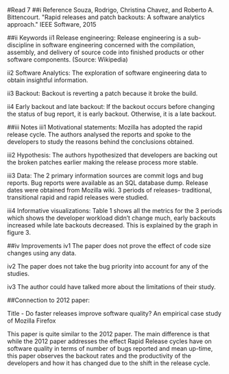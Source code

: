 #Read 7
##i Reference
Souza, Rodrigo, Christina Chavez, and Roberto A. Bittencourt. "Rapid releases and patch backouts: A software analytics approach." IEEE Software, 2015


##ii Keywords
ii1 Release engineering: Release engineering is a sub-discipline in software engineering concerned with the compilation, assembly, and delivery of source code into finished products or other software components. (Source: Wikipedia)

ii2 Software Analytics: The exploration of software engineering data to obtain insightful information.

ii3 Backout: Backout is reverting a patch because it broke the build.

ii4 Early backout and late backout: If the backout occurs before changing the status of bug report, it is early backout. Otherwise, it is a late backout.

##iii Notes
iii1 Motivational statements: Mozilla has adopted the rapid release cycle. The authors analysed the reports and spoke to the developers to study the reasons behind the conclusions obtained.

iii2 Hypothesis: The authors hypothesized that developers are backing out the broken patches earlier making the release process more stable. 

iii3 Data: The 2 primary information sources are commit logs and bug reports. Bug reports were available as an SQL database dump. Release dates were obtained from Mozilla wiki. 3 periods of releases- traditional, transitional rapid and rapid releases were studied.

iii4 Informative visualizations: Table 1 shows all the metrics for the 3 periods which shows the developer workload didn’t change much, early backouts increased while late backouts decreased. This is explained by the graph in figure 3.

##iv Improvements
iv1 The paper does not prove the effect of code size changes using any data.

iv2 The paper does not take the bug priority into account for any of the studies.

iv3 The author could have talked more about the limitations of their study.

##Connection to 2012 paper:

Title - Do faster releases improve software quality? An empirical case study of Mozilla Firefox

This paper is quite similar to the 2012 paper. The main difference is that while the 2012 paper addresses the effect Rapid Release cycles have on software quality in terms of number of bugs reported and mean up-time, this paper observes the backout rates and the productivity of the developers and how it has changed due to the shift in the release cycle.
